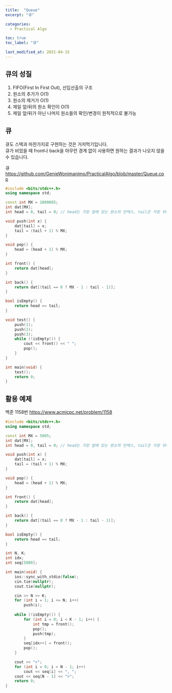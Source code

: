 ```yaml
---
title:  "Queue"
excerpt: "큐"

categories:
  - Practical Algo

toc: true
toc_label: "큐"

last_modified_at: 2021-04-15
---
```


## 큐의 성질
1. FIFO(First In First Out), 선입선출의 구조
2. 원소의 추가가 O(1)
3. 원소의 제거가 O(1)
4. 제일 앞/뒤의 원소 확인이 O(1)
5. 제일 앞/뒤가 아닌 나머지 원소들의 확인/변경이 원칙적으로 불가능

## 큐
큐도 스택과 마찬가지로 구현하는 것은 거저먹기입니다.<br>
큐가 비었을 때 front나 back을 아무런 경계 없이 사용하면 원하는 결과가 나오지 않을 수 있습니다.

큐 <https://github.com/GenieWonimanimo/PracticalAlgo/blob/master/Queue.cpp>

```cpp
#include <bits/stdc++.h>
using namespace std;

const int MX = 1000005;
int dat[MX];
int head = 0, tail = 0; // head는 가장 앞에 있는 원소의 인덱스, tail은 가장 뒤에 있는 원소의 인덱스 + 1

void push(int x) {
    dat[tail] = x;
    tail = (tail + 1) % MX;
}

void pop() {
    head = (head + 1) % MX;
}

int front() {
    return dat[head];
}

int back() {
    return dat[(tail == 0 ? MX - 1 : tail - 1)];
}

bool isEmpty() {
    return head == tail;
}

void test() {
    push(1);
    push(2);
    push(3);
    while (!isEmpty()) {
        cout << front() << " ";
        pop();
    }
}

int main(void) {
    test();
    return 0;
}
```

## 활용 예제

백준 1158번 <https://www.acmicpc.net/problem/1158>

```cpp
#include <bits/stdc++.h>
using namespace std;

const int MX = 5005;
int dat[MX];
int head = 0, tail = 0; // head는 가장 앞에 있는 원소의 인덱스, tail은 가장 뒤에 있는 원소의 인덱스 + 1

void push(int x) {
    dat[tail] = x;
    tail = (tail + 1) % MX;
}

void pop() {
    head = (head + 1) % MX;
}

int front() {
    return dat[head];
}

int back() {
    return dat[(tail == 0 ? MX - 1 : tail - 1)];
}

bool isEmpty() {
    return head == tail;
}

int N, K;
int idx;
int seq[5000];

int main(void) {
    ios::sync_with_stdio(false);
    cin.tie(nullptr);
    cout.tie(nullptr);

    cin >> N >> K;
    for (int i = 1; i <= N; i++)
        push(i);
    
    while (!isEmpty()) {
        for (int i = 0; i < K - 1; i++) {
            int tmp = front();
            pop();
            push(tmp);
        }
        seq[idx++] = front();
        pop();
    }

    cout << "<";
    for (int i = 0; i < N - 1; i++)
        cout << seq[i] << ", ";
    cout << seq[N - 1] << ">";
    return 0;
}
```